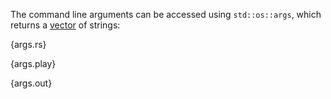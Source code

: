 The command line arguments can be accessed using `std::os::args`, which returns
a [vector](http://static.rust-lang.org/doc/master/std/vec/index.html) of strings:

{args.rs}

{args.play}

{args.out}

